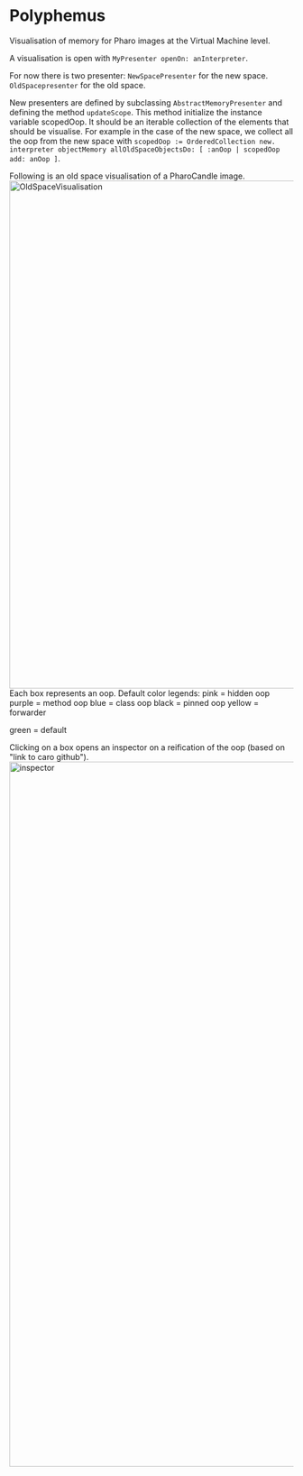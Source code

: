 # Polyphemus
Visualisation of memory for Pharo images at the Virtual Machine level.

A visualisation is open with ```MyPresenter openOn: anInterpreter```.

For now there is two presenter:
```NewSpacePresenter``` for the new space.
```OldSpacepresenter``` for the old space.

New presenters are defined by subclassing ```AbstractMemoryPresenter``` and defining the method ```updateScope```.
This method initialize the instance variable scopedOop.
It should be an iterable collection of the elements that should be visualise.
For example in the case of the new space, we collect all the oop from the new space with ```scopedOop := OrderedCollection new. interpreter objectMemory allOldSpaceObjectsDo: [ :anOop | scopedOop add: anOop ]```.

Following is an old space visualisation of a PharoCandle image.
<img width="901" alt="OldSpaceVisualisation" src="https://user-images.githubusercontent.com/17796500/163356978-614550ca-8e7a-4ebb-9c27-0f7888c1edeb.png">
Each box represents an oop.
Default color legends:
pink = hidden oop
purple = method oop
blue = class oop
black = pinned oop
yellow = forwarder

green = default

Clicking on a box opens an inspector on a reification of the oop (based on "link to caro github").
<img width="1251" alt="inspector" src="https://user-images.githubusercontent.com/17796500/163357261-85441198-4a66-47d8-aa64-fa59c3bf9efb.png">
